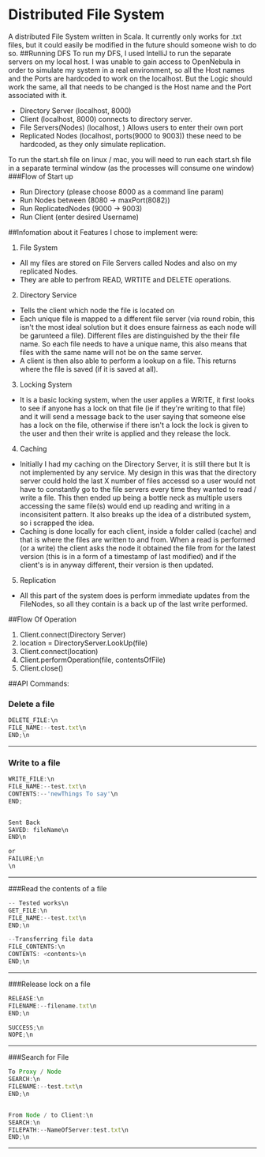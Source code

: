 # Distributed File System
A distributed File System written in Scala. It currently only works for .txt files, but it could easily be modified in the future should someone wish to do so.
##Running DFS
To run my DFS, I used IntelliJ to run the separate servers on my local host. I was unable to gain access to OpenNebula in order to simulate my system in a real environment, so all the Host names and the Ports are hardcoded to work on the localhost. But the Logic should work the same, all that needs to be changed is the Host name and the Port associated with it.
- Directory Server (localhost, 8000)
- Client (localhost, 8000)  connects to directory server.
- File Servers(Nodes) (localhost, <Port of choosing>)  Allows users to enter their own port
- Replicated Nodes (localhost, ports(9000 to 9003))  these need to be hardcoded, as they only simulate replication.

To run the start.sh file on linux / mac, you will need to run each start.sh file in a separate terminal window (as the processes will consume one window)
###Flow of Start up
- Run Directory (please choose 8000 as a command line param)
- Run Nodes between (8080 -> maxPort(8082))
- Run ReplicatedNodes (9000 -> 9003)
- Run Client (enter desired Username)


##Infomation about it
Features I chose to implement were:

1. File System
  - All my files are stored on File Servers called Nodes and also on my replicated Nodes.
  - They are able to perfrom READ, WRTITE and DELETE operations.
2. Directory Service 
  - Tells the client which node the file is located on
  - Each unique file is mapped to a different file server (via round robin, this isn't the most ideal solution but it does ensure fairness as each node will be garunteed a file). Different files are distinguished by the their file name. So each file needs to have a unique name, this also means that files with the same name will not be on the same server.
  - A client is then also able to perform a lookup on a file. This returns where the file is saved (if it is saved at all).
3. Locking System
  - It is a basic locking system, when the user applies a WRITE, it first looks to see if anyone has a lock on that file (ie if they're writing to that file) and it will send a message back to the user saying that someone else has a lock on the file, otherwise if there isn't a lock the lock is given to the user and then their write is applied and they release the lock.
4. Caching
  - Initially I had my caching on the Directory Server, it is still there but It is not implemented by any service. My design in this was that the directory server could hold the last X number of files accessd so a user would not have to constantly go to the file servers every time they wanted to read / write a file. This then ended up being a bottle neck as multiple users accessing the same file(s) would end up reading and writing in a inconsisitent pattern. It also breaks up the idea of a distributed system, so i scrapped the idea.
  - Caching is done locally for each client, inside a folder called (cache) and that is where the files are written to and from. When a read is performed (or a write) the client asks the node it obtained the file from for the latest version (this is in a form of a timestamp of last modified) and if the client's is in anyway different, their version is then updated.

5. Replication 
  - All this part of the system does is perform immediate updates from the FileNodes, so all they contain is a back up of the last write performed.

##Flow Of Operation
1. Client.connect(Directory Server) 
2. location = DirectoryServer.LookUp(file) 
3. Client.connect(location)
4. Client.performOperation(file, contentsOfFile)
5. Client.close()


##API Commands:
### Delete a file
```Javascript
DELETE_FILE:\n
FILE_NAME:--test.txt\n
END;\n
```
---

### Write to a file
```javascript
WRITE_FILE:\n
FILE_NAME:--test.txt\n
CONTENTS:--'newThings To say'\n
END;


Sent Back
SAVED: fileName\n
END\n

or 
FAILURE;\n
\n
```
---

###Read the contents of a file
```javascript
-- Tested works\n
GET_FILE:\n
FILE_NAME:--test.txt\n
END;\n

--Transferring file data
FILE_CONTENTS:\n
CONTENTS: <contents>\n
END;\n
```
---

###Release lock on a file
```javascript
RELEASE:\n
FILENAME:--filename.txt\n
END;\n

SUCCESS;\n
NOPE;\n
```
---

###Search for File
```javascript
To Proxy / Node
SEARCH:\n
FILENAME:--test.txt\n
END;\n


From Node / to Client:\n
SEARCH:\n
FILEPATH:--NameOfServer:test.txt\n
END;\n
```
---
